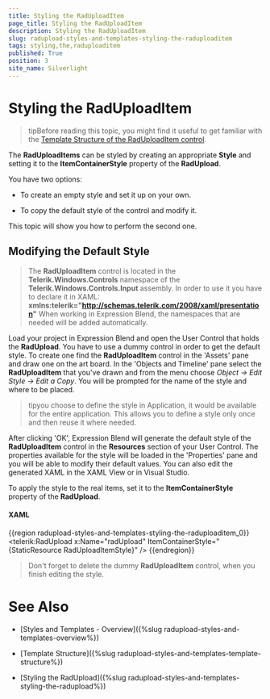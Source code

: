 ```yaml
---
title: Styling the RadUploadItem
page_title: Styling the RadUploadItem
description: Styling the RadUploadItem
slug: radupload-styles-and-templates-styling-the-raduploaditem
tags: styling,the,raduploaditem
published: True
position: 3
site_name: Silverlight
---
```


# Styling the RadUploadItem



>tipBefore reading this topic, you might find it useful to get familiar with the [Template Structure of the RadUploadItem control](#RadUploadItem_Template_Structure).
		

The __RadUploadItems__ can be styled by creating an appropriate __Style__ and setting it to the __ItemContainerStyle__ property of the __RadUpload__.
	  

You have two options:

* To create an empty style and set it up on your own.
		  

* To copy the default style of the control and modify it. 

This topic will show you how to perform the second one.

## Modifying the Default Style

>The __RadUploadItem__ control is located in the __Telerik.Windows.Controls__ namespace of the __Telerik.Windows.Controls.Input__ assembly. In order to use it you have to declare it in XAML: __xmlns:telerik="http://schemas.telerik.com/2008/xaml/presentation"__ When working in Expression Blend, the namespaces that are needed will be added automatically.

Load your project in Expression Blend and open the User Control that holds the __RadUpload__. You have to use a dummy control in order to get the default style. To create one find the __RadUploadItem__ control in the 'Assets' pane and draw one on the art board. In the 'Objects and Timeline' pane select the __RadUploadItem__ that you've drawn and from the menu choose *Object -> Edit Style -> Edit a Copy*. You will be prompted for the name of the style and where to be placed.
		

>tipyou choose to define the style in Application, it would be available for the entire application. This allows you to define a style only once and then reuse it where needed.

After clicking 'OK', Expression Blend will generate the default style of the __RadUploadItem__ control in the __Resources__ section of your User Control. The properties available for the style will be loaded in the 'Properties' pane and you will be able to modify their default values. You can also edit the generated XAML in the XAML View or in Visual Studio.
		

To apply the style to the real items, set it to the __ItemContainerStyle__ property of the __RadUpload__.
		

#### __XAML__

{{region radupload-styles-and-templates-styling-the-raduploaditem_0}}
	<telerik:RadUpload x:Name="radUpload"
	                   ItemContainerStyle="{StaticResource RadUploadItemStyle}" />
	{{endregion}}



>Don't forget to delete the dummy __RadUploadItem__ control, when you finish editing the style.
		  

# See Also

 * [Styles and Templates - Overview]({%slug radupload-styles-and-templates-overview%})

 * [Template Structure]({%slug radupload-styles-and-templates-template-structure%})

 * [Styling the RadUpload]({%slug radupload-styles-and-templates-styling-the-radupload%})
